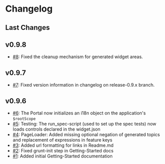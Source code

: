 # Changelog

## Last Changes

## v0.9.8
- [#8](https://github.com/LaxarJS/laxar/issues/8): Fixed the cleanup mechanism for generated widget areas.

## v0.9.7
- [#7](https://github.com/LaxarJS/laxar/issues/7): Fixed version information in changelog on release-0.9.x branch.

## v0.9.6
- [#6](https://github.com/LaxarJS/laxar/issues/6): The Portal now initializes an i18n object on the application's `$rootScope`
- [#5](https://github.com/LaxarJS/laxar/issues/5): Testing: The run_spec-script (used to set up the spec tests) now loads controls declared in the widget.json
- [#4](https://github.com/LaxarJS/laxar/issues/4): PageLoader: Added missing optional negation of generated topics and replacement of expressions in feature keys
- [#3](https://github.com/LaxarJS/laxar/issues/3): Added url formatting for links in Readme.md
- [#2](https://github.com/LaxarJS/laxar/issues/2): Fixed grunt-init step in Getting-Started docs
- [#1](https://github.com/LaxarJS/laxar/issues/1): Added initial Getting-Started documentation
